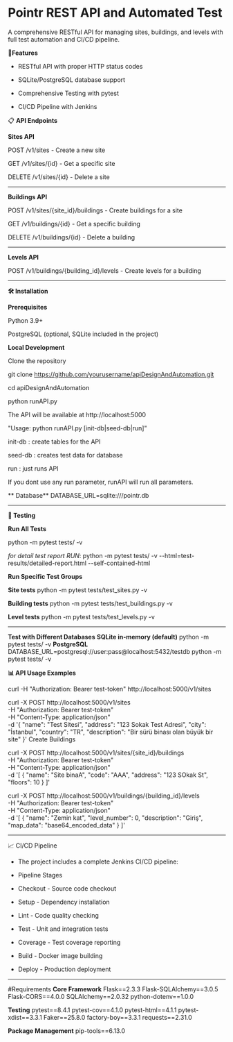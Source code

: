 # **Pointr REST API and Automated Test**
A comprehensive RESTful API for managing sites, buildings, and levels with full test automation and CI/CD pipeline.

🚀**Features**

- RESTful API with proper HTTP status codes

- SQLite/PostgreSQL database support

- Comprehensive Testing with pytest

- CI/CD Pipeline with Jenkins

📋 **API Endpoints**

**Sites API**

POST /v1/sites - Create a new site

GET /v1/sites/{id} - Get a specific site

DELETE /v1/sites/{id} - Delete a site


------------


**Buildings API**

POST /v1/sites/{site_id}/buildings - Create buildings for a site

GET /v1/buildings/{id} - Get a specific building

DELETE /v1/buildings/{id} - Delete a building


------------


**Levels API**

POST /v1/buildings/{building_id}/levels - Create levels for a building



------------



**🛠️ Installation**

**Prerequisites**

Python 3.9+

PostgreSQL (optional, SQLite included in the project)


**Local Development**

Clone the repository

git clone https://github.com/yourusername/apiDesignAndAutomation.git

cd apiDesignAndAutomation

python runAPI.py

The API will be available at http://localhost:5000

"Usage: python runAPI.py [init-db|seed-db|run]"

init-db : create tables for the API

seed-db : creates test data for database

run     : just runs API

If you dont use any run parameter, runAPI will run all parameters. 




** Database**
DATABASE_URL=sqlite:///pointr.db


------------



**🧪 Testing**

**Run All Tests**

python -m pytest tests/ -v

*for detail test report RUN*: 
python -m pytest tests/ -v --html=test-results/detailed-report.html --self-contained-html

**Run Specific Test Groups**

**Site tests**
python -m pytest tests/test_sites.py -v

**Building tests**
python -m pytest tests/test_buildings.py -v

**Level tests**
python -m pytest tests/test_levels.py -v


------------



**Test with Different Databases**
**SQLite in-memory (default)**
python -m pytest tests/ -v
**PostgreSQL**
DATABASE_URL=postgresql://user:pass@localhost:5432/testdb python -m pytest tests/ -v


**📊 API Usage Examples**

curl -H "Authorization: Bearer test-token" http://localhost:5000/v1/sites

curl -X POST http://localhost:5000/v1/sites \
  -H "Authorization: Bearer test-token" \
  -H "Content-Type: application/json" \
  -d '{
    "name": "Test Sitesi",
    "address": "123 Sokak Test Adresi",
    "city": "İstanbul",
    "country": "TR",
    "description": "Bir sürü binası olan büyük bir site"
  }'
Create Buildings

curl -X POST http://localhost:5000/v1/sites/{site_id}/buildings \
  -H "Authorization: Bearer test-token" \
  -H "Content-Type: application/json" \
  -d '[
    {
      "name": "Site binaA",
      "code": "AAA",
      "address": "123 SOkak St",
      "floors": 10
    }
  ]'


curl -X POST http://localhost:5000/v1/buildings/{building_id}/levels \
  -H "Authorization: Bearer test-token" \
  -H "Content-Type: application/json" \
  -d '[
    {
      "name": "Zemin kat",
      "level_number": 0,
      "description": "Giriş",
      "map_data": "base64_encoded_data"
    }
  ]'


------------



📈 CI/CD Pipeline

- The project includes a complete Jenkins CI/CD pipeline:

- Pipeline Stages

- Checkout - Source code checkout

- Setup - Dependency installation
- Lint - Code quality checking

- Test - Unit and integration tests

- Coverage - Test coverage reporting

- Build - Docker image building

- Deploy - Production deployment


------------


#Requirements
**Core Framework**
Flask==2.3.3
Flask-SQLAlchemy==3.0.5
Flask-CORS==4.0.0
SQLAlchemy==2.0.32
python-dotenv==1.0.0

**Testing**
pytest==8.4.1
pytest-cov==4.1.0
pytest-html==4.1.1
pytest-xdist==3.3.1
Faker==25.8.0
factory-boy==3.3.1
requests==2.31.0

**Package Management**
pip-tools==6.13.0
